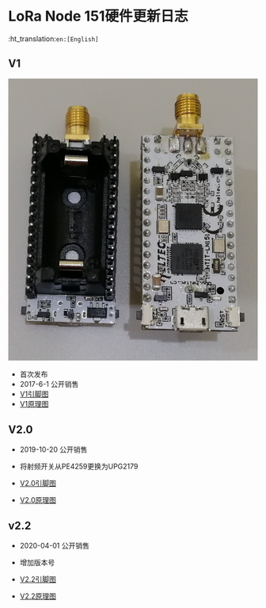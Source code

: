 # LoRa Node 151硬件更新日志
:ht_translation:`en:[English]`
## V1

![](img/hardware_update_log/01.png)

- 首次发布
- 2017-6-1 公开销售
- [V1引脚图](http://resource.heltec.cn/download/LoRa_Node_151/LoRa_Node_151_Pinout_Diagram.pdf)
- [V1原理图](http://resource.heltec.cn/download/LoRa_Node_151/LoRa_Node_151_Block_Diagram_V1.pdf)

## V2.0

- 2019-10-20 公开销售
- 将射频开关从PE4259更换为UPG2179

- [V2.0引脚图](http://resource.heltec.cn/download/LoRa_Node_151/LoRa_Node_151_Pinout_Diagram.pdf)
- [V2.0原理图](https://resource.heltec.cn/download/LoRa_Node_151/LoRa_Node_151_Block_Diagram_V2.2.pdf)

## v2.2

- 2020-04-01 公开销售
- 增加版本号

- [V2.2引脚图](http://resource.heltec.cn/download/LoRa_Node_151/LoRa_Node_151_Pinout_Diagram.pdf)
- [V2.2原理图](https://resource.heltec.cn/download/LoRa_Node_151/LoRa_Node_151_Block_Diagram_V2.2.pdf)